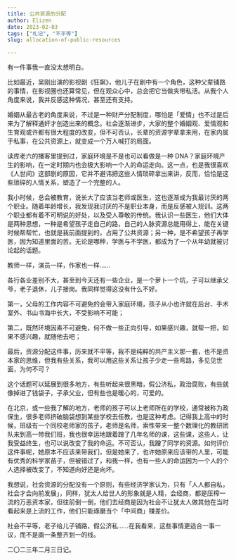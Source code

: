 ```yaml
---
title: 公共资源的分配
author: Elizen
date: 2023-02-03
tags: ["札记", "不平等"]
slug: allocation-of-public-resources

---
```


有一件事我一直没太想明白。

比如最近，吴刚出演的影视剧《狂飙》，他儿子在剧中有一个角色，这种父辈铺路的事情，在影视圈也还算常见，但在观众心中，总会把它当做夹带私活。从我个人角度来说，我并反感这种情况，甚至还有支持。

婚姻从最古老的角度来说，不过是一种财产分配制度，哪怕是「爱情」也不过是后来为了解释通奸才创造出来的概念。社会逐渐进步，大家的整个婚姻观、爱情观和生育观或许都有很大程度的改变，但不可否认，长辈的资源字辈拿来用，在家内属于私事，在公共资源上，就变成一个万人喊打的局面。

读库老六的播客里提到过，家庭环境是不是也可以看做是一种 DNA？家庭环境产生的影响，在一定时期内也会极大影响一个人的命运走向。这一点，也是我很喜欢《人世间》这部剧的原因，它并不避讳把这些人情琐碎拿出来讲，反而，恰恰是这些琐碎的人情关系，塑造了一个完整的人。

我小时候，总会被教育，说长大了应该当老师或医生，这也逐渐成为我最讨厌的两个职业。随着年龄增长，我发现我讨厌的不是职业本身，而是反感被人规训。这两个职业都有着不可明说的好处，以及受人尊敬的传统。我认识一些医生，他们大体是两种思想，一种是希望孩子走自己的路，自己的人脉资源总能用得上，能在关键时候帮帮忙，也就是我前面提到的，占用了公共资源；另一种，是不希望孩子再学医，因为知道里面的苦。无论是哪种，学医与不学医，都成为了一个从年幼就被讨论起的话题。

教师一样，演员一样，作家也一样……

各行各业差别不大，甚至到今天还有一些企业，是一个萝卜一个坑，子可以继承父爷，老子退休，儿子接岗。我同样觉得这没有什么不好。

第一，父母的工作内容不可避免的会带入家庭环境，孩子从小也许就在后台、手术室外、书山书海中长大，不受影响不可能；

第二，既然环境因素不可避免，何不做一些正向引导，如果感兴趣，就帮一把，如果不感兴趣，就随他去吧；

最后，资源分配这件事，历来就不平等，我不是纯粹的共产主义那一套，也不是资本家的思维，但我有些关系，我可以用这些关系让孩子少走一些弯路，多见见世面，为何不可？

这个话题可以延展到很多地方，有些听起来很黑暗，假公济私，政治腐败，有些就像掉进了钱袋子，子承父业，但有些也是暖心的，可爱的。

在北京，或一些我了解的地方，老师的孩子可以上老师所在的学校，通常被称为政保生，很多老师挤破脑袋想到某些学校去任教，也是这种考虑。记得我上高中的时候，班级有一个同校老师家的孩子，老师是名师，索性带来一整个数理化的教研团队来到高一带我们班，我也很幸运地跟着蹭了几年名师的课，这些课，这些人，让我受益终生，也可以说改变了我的命运。不可否认，我蹭了同学的资源。如何评价这件事呢，她原本不应该来带我们，但是她来了，也许她原来应该带的人里，可能有优秀的科学家苗子，但被错过了，和我一样，也有一些人的命运因为一个人的个人选择被改变了，不知道向好还是向坏。

我想说，社会资源的分配没有一个原则，有些经济学家认为，只有「人人都自私，社会才会向前发展」，同样，犹太人给世人的形象就是人精，会经商，都是压榨一流的万恶资本家，但往前倒一倒，他们去经商是因为社会不让犹太人做其他在当时看起来是上流的工作，他们只能琢磨当个「中间商」赚差价。

社会不平等，老子给儿子铺路，假公济私……在我看来，这些事情更适合一事一议，而不是画一条整齐划一的线。

二〇二三年二月三日记。